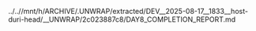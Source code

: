 ../..//mnt/h/ARCHIVE/.UNWRAP/extracted/DEV__2025-08-17__1833__host-duri-head/__UNWRAP/2c023887c8/DAY8_COMPLETION_REPORT.md